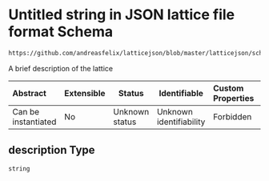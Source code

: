 # Untitled string in JSON lattice file format Schema

```txt
https://github.com/andreasfelix/latticejson/blob/master/latticejson/schema.json#/properties/description
```

A brief description of the lattice


| Abstract            | Extensible | Status         | Identifiable            | Custom Properties | Additional Properties | Access Restrictions | Defined In                                              |
| :------------------ | ---------- | -------------- | ----------------------- | :---------------- | --------------------- | ------------------- | ------------------------------------------------------- |
| Can be instantiated | No         | Unknown status | Unknown identifiability | Forbidden         | Allowed               | none                | [schema.json\*](out/schema.json "open original schema") |

## description Type

`string`
